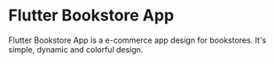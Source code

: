# Flutter Bookstore App

Flutter Bookstore App is a e-commerce app design for bookstores. It's simple, dynamic and colorful design.
